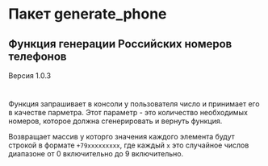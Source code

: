 # Пакет generate_phone
## Функция генерации Российских номеров телефонов  
Версия 1.0.3
#

Функция запрашивает в консоли у пользователя число и принимает его в качестве парметра. Этот параметр - это количество необходимых номеров, которое должна сгенерировать и вернуть функция.

Возвращает массив у которго значения каждого элемента будут строкой в формате `+79xxxxxxxxx`, где каждый `x`  это случайное числов диапазоне от 0 включительно до 9 включительно. 